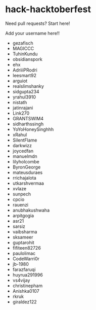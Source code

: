 # hack-hacktoberfest
Need pull requests? Start here!

Add your username here!!

- gezafisch
- MAGICCC
- TuhinKundu
- obsidianspork
- ehx
- AdriiiPRodri
- leesmart92
- arguiot
- realslimshanky
- sidgupta234
- yrahul3910
- nistath
- jatinrajani
- Link270
- GRANTSWIM4
- sidharthssingh
- YoYoHoneySinghhh
- xRahul
- SilentFlame
- darkwizz
- joycedfan
- manuelmdn
- lilyholcombe
- ByronGeorge
- mateusduraes
- rrichajalota
- utkarshvermaa
- xvlaze
- sunpech
- cpcio
- rauenzi
- anubhakushwaha
- arpitgogia
- asr21
- sarsiz
- vaibsharma
- sksameer
- guptarohit
- fifiteen82726
- paulolimac
- CodeWarri0r
- jb-1980
- farazfaruqi
- huyrua291996
- vs4vijay
- christinepham
- Anishka0107
- rkruk
- giraldez122
